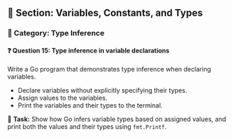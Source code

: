 ## 📘 Section: Variables, Constants, and Types  
### 🔹 Category: Type Inference  
#### ❓ Question 15: Type inference in variable declarations

Write a Go program that demonstrates type inference when declaring variables.

- Declare variables without explicitly specifying their types.
- Assign values to the variables.
- Print the variables and their types to the terminal.

🔧 **Task:** Show how Go infers variable types based on assigned values, and print both the values and their types using `fmt.Printf`.
